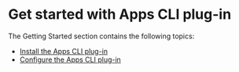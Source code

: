 # Get started with Apps CLI plug-in

The Getting Started section contains the following topics:

- [Install the Apps CLI plug-in](installation.hbs.md)
- [Configure the Apps CLI plug-in](configuration.hbs.md)
